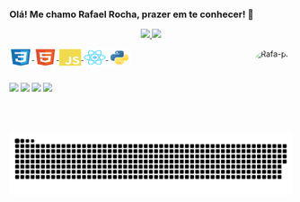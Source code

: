 ### Olá! Me chamo Rafael Rocha, prazer em te conhecer! 👋

<div align="center">
  <a href="https://github.com/RafaelRRocha">
  <img height="180em" src="https://github-readme-stats.vercel.app/api?username=rafaelrrhocha&show_icons=true&theme=dracula&include_all_commits=true&count_private=true"/>
  <img height="141em" src="https://github-readme-stats.vercel.app/api/top-langs/?username=rafaelrrhocha&layout=compact&langs_count=7&theme=dracula"/>
    
</div>
<div style="display: inline_block"><br>
  <img align="center" alt="Rafa-CSS" height="30" width="40" src="https://raw.githubusercontent.com/devicons/devicon/master/icons/css3/css3-original.svg">
  <img align="center" alt="Rafa-HTML" height="30" width="40" src="https://raw.githubusercontent.com/devicons/devicon/master/icons/html5/html5-original.svg">
  <img align="center" alt="Rafa-Js" height="30" width="40" src="https://raw.githubusercontent.com/devicons/devicon/master/icons/javascript/javascript-plain.svg">
  <img align="center" alt="Rafa-React" height="30" width="40" src="https://raw.githubusercontent.com/devicons/devicon/master/icons/react/react-original.svg">
  <img align="center" alt="Rafa-Python" height="30" width="40" src="https://raw.githubusercontent.com/devicons/devicon/master/icons/python/python-original.svg">
  <img align="right" alt="Rafa-pic" height="150" style="border-radius:50px;"
  src="https://cdn.discordapp.com/attachments/705759802713702430/944357721002614805/1137f21b1feee84ef7ee8d70de4ec00b.jpg">
</div>

  ##
  
<div>
  <a href="https://www.instagram.com/rafaelrhocha/" target="_blank"><img src="https://img.shields.io/badge/-Instagram-%23E4405F?style=for-the-badge&logo=instagram&logoColor=white" target="_blank"></a>
 <a href="https://discord.gg/zXJCd5R3" target="_blank"><img src="https://img.shields.io/badge/Discord-7289DA?style=for-the-badge&logo=discord&logoColor=white" target="_blank"></a> 
  <a href = "mailto:1rafaelrocha2@gmail.com"><img src="https://img.shields.io/badge/-Gmail-%23333?style=for-the-badge&logo=gmail&logoColor=white" target="_blank"></a>
  <a href="https://www.linkedin.com/in/rafael-rocha/" target="_blank"><img src="https://img.shields.io/badge/-LinkedIn-%230077B5?style=for-the-badge&logo=linkedin&logoColor=white" target="_blank"></a> 
 
  ![Snake animation](https://github.com/rafaelrrhocha/rafaelrrhocha/blob/output/github-contribution-grid-snake.svg)
 
</div>
